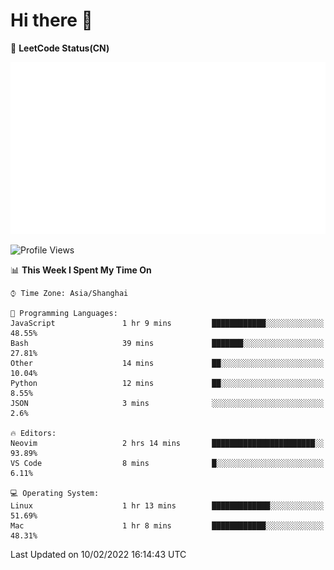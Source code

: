 # Hi there 👋

📝 **LeetCode Status(CN)**

![wsmbsbbz's LeetCode status](https://github.com/wsmbsbbz/wsmbsbbz/blob/main/status.svg)

<!--
**wsmbsbbz/wsmbsbbz** is a ✨ _special_ ✨ repository because its `README.md` (this file) appears on your GitHub profile.

Here are some ideas to get you started:

- 🔭 I’m currently working on ...
- 🌱 I’m currently learning ...
- 👯 I’m looking to collaborate on ...
- 🤔 I’m looking for help with ...
- 💬 Ask me about ...
- 📫 How to reach me: ...
- 😄 Pronouns: ...
- ⚡ Fun fact: ...
-->
<!--START_SECTION:waka-->
![Profile Views](http://img.shields.io/badge/Profile%20Views-1-blue)

📊 **This Week I Spent My Time On** 

```text
⌚︎ Time Zone: Asia/Shanghai

💬 Programming Languages: 
JavaScript               1 hr 9 mins         ████████████░░░░░░░░░░░░░   48.55% 
Bash                     39 mins             ███████░░░░░░░░░░░░░░░░░░   27.81% 
Other                    14 mins             ██░░░░░░░░░░░░░░░░░░░░░░░   10.04% 
Python                   12 mins             ██░░░░░░░░░░░░░░░░░░░░░░░   8.55% 
JSON                     3 mins              ░░░░░░░░░░░░░░░░░░░░░░░░░   2.6%

🔥 Editors: 
Neovim                   2 hrs 14 mins       ███████████████████████░░   93.89% 
VS Code                  8 mins              █░░░░░░░░░░░░░░░░░░░░░░░░   6.11%

💻 Operating System: 
Linux                    1 hr 13 mins        █████████████░░░░░░░░░░░░   51.69% 
Mac                      1 hr 8 mins         ████████████░░░░░░░░░░░░░   48.31%

```


 Last Updated on 10/02/2022 16:14:43 UTC
<!--END_SECTION:waka-->
